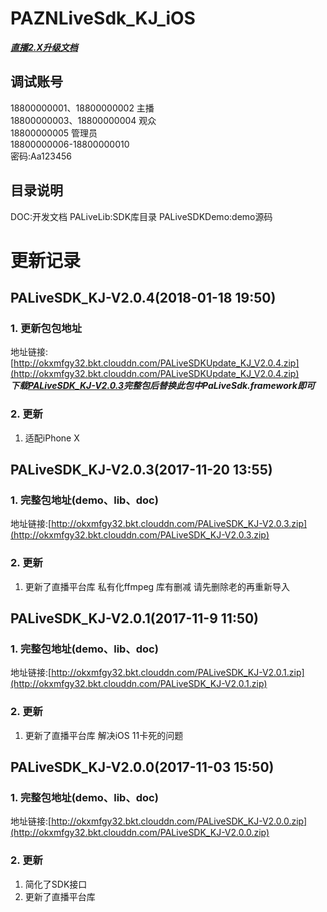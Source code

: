 # PAZNLiveSdk_KJ_iOS

***[直播2.X升级文档](https://github.com/weiweitang1314/PAZNLiveSdk_KJ_iOS/blob/master/Live1.X_To_Live2.X.md)***  


## 调试账号
18800000001、18800000002 主播  
18800000003、18800000004 观众  
18800000005 管理员  
18800000006-18800000010  
密码:Aa123456

## 目录说明
DOC:开发文档 
PALiveLib:SDK库目录
PALiveSDKDemo:demo源码

# 更新记录

## PALiveSDK_KJ-V2.0.4(2018-01-18 19:50)

### 1. 更新包包地址
地址链接:[http://okxmfgy32.bkt.clouddn.com/PALiveSDKUpdate_KJ_V2.0.4.zip](http://okxmfgy32.bkt.clouddn.com/PALiveSDKUpdate_KJ_V2.0.4.zip)  
***下载[PALiveSDK_KJ-V2.0.3](http://okxmfgy32.bkt.clouddn.com/PALiveSDK_KJ-V2.0.3.zip)完整包后替换此包中PaLiveSdk.framework即可***

### 2. 更新
1. 适配iPhone X

## PALiveSDK_KJ-V2.0.3(2017-11-20 13:55)

### 1. 完整包地址(demo、lib、doc) 
地址链接:[http://okxmfgy32.bkt.clouddn.com/PALiveSDK_KJ-V2.0.3.zip](http://okxmfgy32.bkt.clouddn.com/PALiveSDK_KJ-V2.0.3.zip)

### 2. 更新
1. 更新了直播平台库 私有化ffmpeg 库有删减 请先删除老的再重新导入

## PALiveSDK_KJ-V2.0.1(2017-11-9 11:50)

### 1. 完整包地址(demo、lib、doc) 
地址链接:[http://okxmfgy32.bkt.clouddn.com/PALiveSDK_KJ-V2.0.1.zip](http://okxmfgy32.bkt.clouddn.com/PALiveSDK_KJ-V2.0.1.zip)

### 2. 更新
1. 更新了直播平台库 解决iOS 11卡死的问题

## PALiveSDK_KJ-V2.0.0(2017-11-03 15:50)

### 1. 完整包地址(demo、lib、doc) 
地址链接:[http://okxmfgy32.bkt.clouddn.com/PALiveSDK_KJ-V2.0.0.zip](http://okxmfgy32.bkt.clouddn.com/PALiveSDK_KJ-V2.0.0.zip)

### 2. 更新
1. 简化了SDK接口
2. 更新了直播平台库
